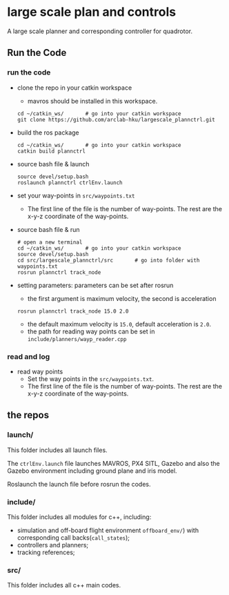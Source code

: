 # large scale plan and controls

A large scale planner and corresponding controller for quadrotor.



## Run the Code

### run the code

* clone the repo in your catkin workspace

  * mavros should be installed in this workspace.

  ```
  cd ~/catkin_ws/		# go into your catkin workspace
  git clone https://github.com/arclab-hku/largescale_plannctrl.git
  ```

* build the ros package

  ```
  cd ~/catkin_ws/		# go into your catkin workspace
  catkin build plannctrl
  ```

* source bash file & launch

  ```
  source devel/setup.bash
  roslaunch plannctrl ctrlEnv.launch
  ```

* set your way-points in `src/waypoints.txt`

  * The first line of the file is the number of way-points. The rest are the x-y-z coordinate of the way-points.
  
* source bash file & run

  ```
  # open a new terminal
  cd ~/catkin_ws/		# go into your catkin workspace
  source devel/setup.bash
  cd src/largescale_plannctrl/src		# go into folder with waypoints.txt
  rosrun plannctrl track_node
  ```
  
* setting parameters: parameters can be set after rosrun

  * the first argument is maximum velocity, the second is acceleration

  ```
  rosrun plannctrl track_node 15.0 2.0
  ```

  * the default maximum velocity is `15.0`, default acceleration is `2.0`.
  * the path for reading way points can be set in `include/planners/wayp_reader.cpp`



### read and log

* read way points
  * Set the way points in the `src/waypoints.txt`. 
  * The first line of the file is the number of way-points. The rest are the x-y-z coordinate of the way-points.



## the repos

### launch/

This folder includes all launch files.

The `ctrlEnv.launch` file launches MAVROS, PX4 SITL, Gazebo and also the Gazebo environment including ground plane and iris model.

Roslaunch the launch file before rosrun the codes.

### include/

This folder includes all modules for c++, including:

* simulation and off-board flight environment `offboard_env/`) with corresponding call backs(`call_states`);
* controllers and planners;
* tracking references;

### src/

This folder includes all c++ main codes.

